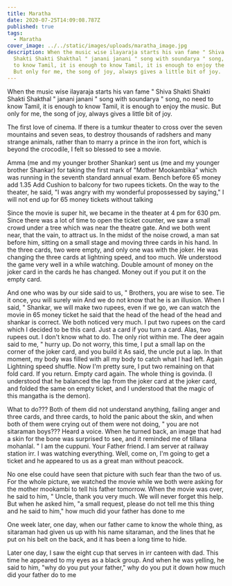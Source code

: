 ```yaml
---
title: Maratha
date: 2020-07-25T14:09:08.787Z
published: true
tags:
  - Maratha
cover_image: ../../static/images/uploads/maratha_image.jpg
description: When the music wise ilayaraja starts his van fame " Shiva Shakti
  Shakti Shakti Shakthal " janani janani " song with soundarya " song, no need
  to know Tamil, it is enough to know Tamil, it is enough to enjoy the music.
  But only for me, the song of joy, always gives a little bit of joy.
---
```

When the music wise ilayaraja starts his van fame " Shiva Shakti Shakti Shakti Shakthal " janani janani " song with soundarya " song, no need to know Tamil, it is enough to know Tamil, it is enough to enjoy the music. But only for me, the song of joy, always gives a little bit of joy.

The first love of cinema. If there is a tumkur theater to cross over the seven mountains and seven seas, to destroy thousands of radshers and many strange animals, rather than to marry a prince in the iron fort, which is beyond the crocodile, I felt so blessed to see a movie.

Amma (me and my younger brother Shankar) sent us (me and my younger brother Shankar) for taking the first mark of "Mother Mookambika" which was running in the seventh standard annual exam. Bench before 65 money add 1.35 Add Cushion to balcony for two rupees tickets. On the way to the theater, he said, "I was angry with my wonderful propossessed by saying," I will not end up for 65 money tickets without talking

Since the movie is super hit, we became in the theater at 4 pm for 630 pm. Since there was a lot of time to open the ticket counter, we saw a small crowd under a tree which was near the theatre gate. And we both went near, that the vain, to attract us. In the midst of the noise crowd, a man sat before him, sitting on a small stage and moving three cards in his hand. In the three cards, two were empty, and only one was with the joker. He was changing the three cards at lightning speed, and too much. We understood the game very well in a while watching. Double amount of money on the joker card in the cards he has changed. Money out if you put it on the empty card.

And one who was by our side said to us, " Brothers, you are wise to see. Tie it once, you will surely win And we do not know that he is an illusion. When I said, " Shankar, we will make two rupees, even if we go, we can watch the movie in 65 money ticket he said that the head of the head of the head and shankar is correct. We both noticed very much. I put two rupees on the card which I decided to be this card. Just a card if you turn a card. Alas, two rupees out. I don't know what to do. The only riot within me. The deer again said to me, " hurry up. Do not worry, this time, I put a small lap on the corner of the joker card, and you build it As said, the uncle put a lap. In that moment, my body was filled with all my body to catch what I had left. Again Lightning speed shuffle. Now I'm pretty sure, I put two remaining on that fold card. If you return. Empty card again. The whole thing is govinda. (I understood that he balanced the lap from the joker card at the joker card, and folded the same on empty ticket, and I understood that the magic of this mangatha is the demon).

What to do??? Both of them did not understand anything, failing anger and three cards, and three cards, to hold the panic about the skin, and when both of them were crying out of them were not doing, " you are not sitaraman boys??? Heard a voice. When he turned back, an image that had a skin for the bone was surprised to see, and it reminded me of tillana mohanlal. " I am the cuppuni. Your Father friend. I am server at railway station irr. I was watching everything. Well, come on, I'm going to get a ticket and he appeared to us as a great man without peacock.

No one else could have seen that picture with such fear than the two of us. For the whole picture, we watched the movie while we both were asking for the mother mookambi to tell his father tomorrow. When the movie was over, he said to him, " Uncle, thank you very much. We will never forget this help. But when he asked him, "a small request, please do not tell me this thing and he said to him," how much did your father has done to me

One week later, one day, when our father came to know the whole thing, as sitaraman had given us up with his name sitaraman, and the lines that he put on his belt on the back, and it has been a long time to hide.

Later one day, I saw the eight cup that serves in irr canteen with dad. This time he appeared to my eyes as a black group. And when he was yelling, he said to him, "why do you put your father," why do you put it down how much did your father do to me